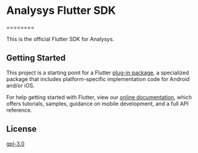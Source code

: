 # Analysys Flutter SDK

========

This is the official Flutter SDK for Analysys.


## Getting Started

This project is a starting point for a Flutter
[plug-in package](https://flutter.dev/developing-packages/),
a specialized package that includes platform-specific implementation code for
Android and/or iOS.

For help getting started with Flutter, view our 
[online documentation](https://flutter.dev/docs), which offers tutorials, 
samples, guidance on mobile development, and a full API reference.

## License

[gpl-3.0](https://www.gnu.org/licenses/gpl-3.0.txt)
